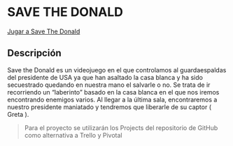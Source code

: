 SAVE THE DONALD
=============================================
[Jugar a Save The Donald](https://mcmiguelac.github.io/DVI/)
## Descripción
Save the Donald es un videojuego en el que controlamos al guardaespaldas del presidente de USA ya que han asaltado la casa blanca y ha sido secuestrado quedando en nuestra mano el salvarle o no. Se trata de ir recorriendo un “laberinto” basado en la casa blanca en el que nos iremos encontrando enemigos varios. Al llegar a la última sala, encontraremos a nuestro presidente maniatado y tendremos que liberarle de su captor ( Greta ).
> Para el proyecto se utilizarán los Projects del repositorio de GitHub como alternativa a Trello y Pivotal
